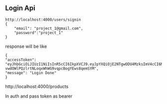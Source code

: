 ## Login Api 

    http://localhost:4000/users/signin
    {
        "email": "project_1@gmail.com",
        "password":"project_1" 
    }

response  will be like 

    {
    "accessToken": "eyJhbGciOiJIUzI1NiIsInR5cCI6IkpXVCJ9.eyJpYXQiOjE2NTgwODU4MzksImV4cCI6MTY1ODE3MjIzOX0.m5-vwdOWlPQzlrtNLoqxWhWG9vqpcBogYEws8qemSYM",
    "message": "Login Done"
    }


http://localhost:4000/products

In auth and pass token as bearer
